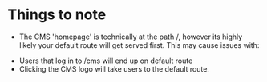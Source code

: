 # Things to note

* The CMS 'homepage' is technically at the path /, however its highly likely your default route will get served first. This may cause issues with:
- Users that log in to /cms will end up on default route
- Clicking the CMS logo will take users to the default route.

